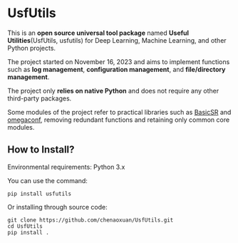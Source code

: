 # UsfUtils

This is an **open source universal tool package** named **Useful Utilities**(UsfUtils, usfutils) for Deep Learning, Machine Learning, and other Python projects.

The project started on November 16, 2023 and aims to implement functions such as **log management**, **configuration management**, and **file/directory management**.

The project only **relies on native Python** and does not require any other third-party packages.

Some modules of the project refer to practical libraries such as [BasicSR](https://github.com/XPixelGroup/BasicSR.git) and [omegaconf](https://github.com/omry/omegaconf.git), removing redundant functions and retaining only common core modules.

## How to Install?
Environmental requirements: Python 3.x

You can use the command: 
```shell
pip install usfutils
```

Or installing through source code:
```shell
git clone https://github.com/chenaoxuan/UsfUtils.git
cd UsfUtils
pip install .
```
